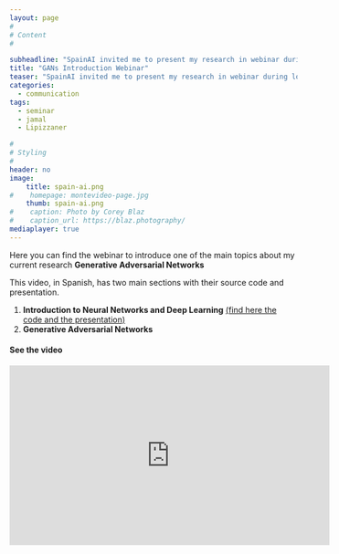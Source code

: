 ```yaml
---
layout: page
#
# Content
#

subheadline: "SpainAI invited me to present my research in webinar during lockdown #StayAtHome"
title: "GANs Introduction Webinar"
teaser: "SpainAI invited me to present my research in webinar during lockdown #StayAtHome ..."
categories:
  - communication
tags:
  - seminar
  - jamal
  - Lipizzaner

#
# Styling
#
header: no
image: 
    title: spain-ai.png
#    homepage: montevideo-page.jpg
    thumb: spain-ai.png
#    caption: Photo by Corey Blaz
#    caption_url: https://blaz.photography/
mediaplayer: true
---
```


Here you can find the webinar to introduce one of the main topics about my current research **Generative Adversarial Networks**

This video, in Spanish, has two main sections with their source code and presentation.

1. **Introduction to Neural Networks and Deep Learning** [(find here the code and the presentation)](https://jamaltoutouh.github.io/communication/introduction-neural-networks/)
2. **Generative Adversarial Networks**

#### See the video
<iframe width="560" height="315" src="https://www.youtube.com/embed/dzWhocfvMpI" frameborder="0" allow="accelerometer; autoplay; encrypted-media; gyroscope; picture-in-picture" allowfullscreen></iframe>